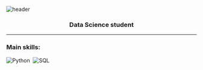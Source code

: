 ![header](https://capsule-render.vercel.app/api?type=blur&height=300&color=EAEEE9&text=Ítalo%20Veiga&fontColor=C9C1C1&section=header&reversal=true)
<h3 align="center">Data Science student</h3>


--- 

 ### Main skills: 
 ![Python](https://img.shields.io/badge/Python-3776AB?style=for-the-badge&logo=python&logoColor=white)&nbsp; 
 ![SQL](https://img.shields.io/badge/-SQL-0D1117?style=for-the-badge&logo=sql&labelColor=0D1117)&nbsp;
